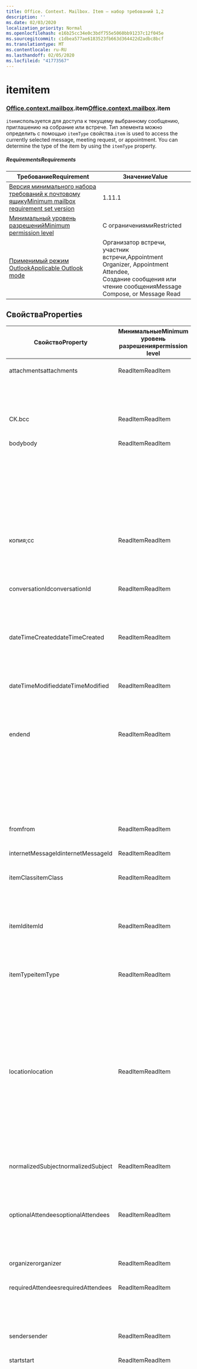 ```yaml
---
title: Office. Context. Mailbox. Item — набор требований 1,2
description: ''
ms.date: 02/03/2020
localization_priority: Normal
ms.openlocfilehash: e16b25cc34e0c3bdf755e5060bb91237c12f045e
ms.sourcegitcommit: c1dbea577ae6183523fb663d364422d2adbc8bcf
ms.translationtype: MT
ms.contentlocale: ru-RU
ms.lasthandoff: 02/05/2020
ms.locfileid: "41773567"
---
```

# <a name="item"></a><span data-ttu-id="7df71-102">item</span><span class="sxs-lookup"><span data-stu-id="7df71-102">item</span></span>

### <a name="officeofficemdcontextofficecontextmdmailboxofficecontextmailboxmditem"></a><span data-ttu-id="7df71-103">[Office](office.md)[.context](office.context.md)[.mailbox](office.context.mailbox.md).item</span><span class="sxs-lookup"><span data-stu-id="7df71-103">[Office](office.md)[.context](office.context.md)[.mailbox](office.context.mailbox.md).item</span></span>

<span data-ttu-id="7df71-p101">`item`используется для доступа к текущему выбранному сообщению, приглашению на собрание или встрече. Тип элемента можно определить с помощью `itemType` свойства.</span><span class="sxs-lookup"><span data-stu-id="7df71-p101">`item` is used to access the currently selected message, meeting request, or appointment. You can determine the type of the item by using the `itemType` property.</span></span>

##### <a name="requirements"></a><span data-ttu-id="7df71-106">Requirements</span><span class="sxs-lookup"><span data-stu-id="7df71-106">Requirements</span></span>

|<span data-ttu-id="7df71-107">Требование</span><span class="sxs-lookup"><span data-stu-id="7df71-107">Requirement</span></span>|<span data-ttu-id="7df71-108">Значение</span><span class="sxs-lookup"><span data-stu-id="7df71-108">Value</span></span>|
|---|---|
|[<span data-ttu-id="7df71-109">Версия минимального набора требований к почтовому ящику</span><span class="sxs-lookup"><span data-stu-id="7df71-109">Minimum mailbox requirement set version</span></span>](../../requirement-sets/outlook-api-requirement-sets.md)|<span data-ttu-id="7df71-110">1.1</span><span class="sxs-lookup"><span data-stu-id="7df71-110">1.1</span></span>|
|[<span data-ttu-id="7df71-111">Минимальный уровень разрешений</span><span class="sxs-lookup"><span data-stu-id="7df71-111">Minimum permission level</span></span>](/outlook/add-ins/understanding-outlook-add-in-permissions)|<span data-ttu-id="7df71-112">С ограничениями</span><span class="sxs-lookup"><span data-stu-id="7df71-112">Restricted</span></span>|
|[<span data-ttu-id="7df71-113">Применимый режим Outlook</span><span class="sxs-lookup"><span data-stu-id="7df71-113">Applicable Outlook mode</span></span>](/outlook/add-ins/#extension-points)|<span data-ttu-id="7df71-114">Организатор встречи, участник встречи,</span><span class="sxs-lookup"><span data-stu-id="7df71-114">Appointment Organizer, Appointment Attendee,</span></span><br><span data-ttu-id="7df71-115">Создание сообщения или чтение сообщения</span><span class="sxs-lookup"><span data-stu-id="7df71-115">Message Compose, or Message Read</span></span>|

## <a name="properties"></a><span data-ttu-id="7df71-116">Свойства</span><span class="sxs-lookup"><span data-stu-id="7df71-116">Properties</span></span>

| <span data-ttu-id="7df71-117">Свойство</span><span class="sxs-lookup"><span data-stu-id="7df71-117">Property</span></span> | <span data-ttu-id="7df71-118">Минимальные</span><span class="sxs-lookup"><span data-stu-id="7df71-118">Minimum</span></span><br><span data-ttu-id="7df71-119">уровень разрешения</span><span class="sxs-lookup"><span data-stu-id="7df71-119">permission level</span></span> | <span data-ttu-id="7df71-120">Сведения по режиму</span><span class="sxs-lookup"><span data-stu-id="7df71-120">Details by mode</span></span> | <span data-ttu-id="7df71-121">Тип возвращаемых данных</span><span class="sxs-lookup"><span data-stu-id="7df71-121">Return type</span></span> | <span data-ttu-id="7df71-122">Минимальные</span><span class="sxs-lookup"><span data-stu-id="7df71-122">Minimum</span></span><br><span data-ttu-id="7df71-123">набор требований</span><span class="sxs-lookup"><span data-stu-id="7df71-123">requirement set</span></span> |
|---|---|---|---|:---:|
| <span data-ttu-id="7df71-124">attachments</span><span class="sxs-lookup"><span data-stu-id="7df71-124">attachments</span></span> | <span data-ttu-id="7df71-125">ReadItem</span><span class="sxs-lookup"><span data-stu-id="7df71-125">ReadItem</span></span> | [<span data-ttu-id="7df71-126">Участник встречи</span><span class="sxs-lookup"><span data-stu-id="7df71-126">Appointment Attendee</span></span>](/javascript/api/outlook/office.appointmentread?view=outlook-js-1.2#attachments) | <span data-ttu-id="7df71-127">Array.<[AttachmentDetails](/javascript/api/outlook/office.attachmentdetails)></span><span class="sxs-lookup"><span data-stu-id="7df71-127">Array.<[AttachmentDetails](/javascript/api/outlook/office.attachmentdetails)></span></span> | [<span data-ttu-id="7df71-128">1.1</span><span class="sxs-lookup"><span data-stu-id="7df71-128">1.1</span></span>](../requirement-set-1.1/outlook-requirement-set-1.1.md) |
| | | [<span data-ttu-id="7df71-129">Прочитанное сообщение</span><span class="sxs-lookup"><span data-stu-id="7df71-129">Message Read</span></span>](/javascript/api/outlook/office.messageread?view=outlook-js-1.2#attachments) | <span data-ttu-id="7df71-130">Array.<[AttachmentDetails](/javascript/api/outlook/office.attachmentdetails)></span><span class="sxs-lookup"><span data-stu-id="7df71-130">Array.<[AttachmentDetails](/javascript/api/outlook/office.attachmentdetails)></span></span> | [<span data-ttu-id="7df71-131">1.1</span><span class="sxs-lookup"><span data-stu-id="7df71-131">1.1</span></span>](../requirement-set-1.1/outlook-requirement-set-1.1.md) |
| <span data-ttu-id="7df71-132">СК.</span><span class="sxs-lookup"><span data-stu-id="7df71-132">bcc</span></span> | <span data-ttu-id="7df71-133">ReadItem</span><span class="sxs-lookup"><span data-stu-id="7df71-133">ReadItem</span></span> | [<span data-ttu-id="7df71-134">Создание сообщения</span><span class="sxs-lookup"><span data-stu-id="7df71-134">Message Compose</span></span>](/javascript/api/outlook/office.messagecompose?view=outlook-js-1.2#bcc) | [<span data-ttu-id="7df71-135">Recipients</span><span class="sxs-lookup"><span data-stu-id="7df71-135">Recipients</span></span>](/javascript/api/outlook/office.recipients) | [<span data-ttu-id="7df71-136">1.1</span><span class="sxs-lookup"><span data-stu-id="7df71-136">1.1</span></span>](../requirement-set-1.1/outlook-requirement-set-1.1.md) |
| <span data-ttu-id="7df71-137">body</span><span class="sxs-lookup"><span data-stu-id="7df71-137">body</span></span> | <span data-ttu-id="7df71-138">ReadItem</span><span class="sxs-lookup"><span data-stu-id="7df71-138">ReadItem</span></span> | [<span data-ttu-id="7df71-139">Организатор встречи</span><span class="sxs-lookup"><span data-stu-id="7df71-139">Appointment Organizer</span></span>](/javascript/api/outlook/office.appointmentcompose?view=outlook-js-1.2#body) | [<span data-ttu-id="7df71-140">Body</span><span class="sxs-lookup"><span data-stu-id="7df71-140">Body</span></span>](/javascript/api/outlook/office.body) | [<span data-ttu-id="7df71-141">1.1</span><span class="sxs-lookup"><span data-stu-id="7df71-141">1.1</span></span>](../requirement-set-1.1/outlook-requirement-set-1.1.md) |
| | | [<span data-ttu-id="7df71-142">Участник встречи</span><span class="sxs-lookup"><span data-stu-id="7df71-142">Appointment Attendee</span></span>](/javascript/api/outlook/office.appointmentread?view=outlook-js-1.2#body) | [<span data-ttu-id="7df71-143">Body</span><span class="sxs-lookup"><span data-stu-id="7df71-143">Body</span></span>](/javascript/api/outlook/office.body) | [<span data-ttu-id="7df71-144">1.1</span><span class="sxs-lookup"><span data-stu-id="7df71-144">1.1</span></span>](../requirement-set-1.1/outlook-requirement-set-1.1.md) |
| | | [<span data-ttu-id="7df71-145">Создание сообщения</span><span class="sxs-lookup"><span data-stu-id="7df71-145">Message Compose</span></span>](/javascript/api/outlook/office.messagecompose?view=outlook-js-1.2#body) | [<span data-ttu-id="7df71-146">Body</span><span class="sxs-lookup"><span data-stu-id="7df71-146">Body</span></span>](/javascript/api/outlook/office.body) | [<span data-ttu-id="7df71-147">1.1</span><span class="sxs-lookup"><span data-stu-id="7df71-147">1.1</span></span>](../requirement-set-1.1/outlook-requirement-set-1.1.md) |
| | | [<span data-ttu-id="7df71-148">Прочитанное сообщение</span><span class="sxs-lookup"><span data-stu-id="7df71-148">Message Read</span></span>](/javascript/api/outlook/office.messageread?view=outlook-js-1.2#body) | [<span data-ttu-id="7df71-149">Body</span><span class="sxs-lookup"><span data-stu-id="7df71-149">Body</span></span>](/javascript/api/outlook/office.body) | [<span data-ttu-id="7df71-150">1.1</span><span class="sxs-lookup"><span data-stu-id="7df71-150">1.1</span></span>](../requirement-set-1.1/outlook-requirement-set-1.1.md) |
| <span data-ttu-id="7df71-151">копия;</span><span class="sxs-lookup"><span data-stu-id="7df71-151">cc</span></span> | <span data-ttu-id="7df71-152">ReadItem</span><span class="sxs-lookup"><span data-stu-id="7df71-152">ReadItem</span></span> | [<span data-ttu-id="7df71-153">Создание сообщения</span><span class="sxs-lookup"><span data-stu-id="7df71-153">Message Compose</span></span>](/javascript/api/outlook/office.messagecompose?view=outlook-js-1.2#cc) | [<span data-ttu-id="7df71-154">Recipients</span><span class="sxs-lookup"><span data-stu-id="7df71-154">Recipients</span></span>](/javascript/api/outlook/office.recipients) | [<span data-ttu-id="7df71-155">1.1</span><span class="sxs-lookup"><span data-stu-id="7df71-155">1.1</span></span>](../requirement-set-1.1/outlook-requirement-set-1.1.md) |
| | | [<span data-ttu-id="7df71-156">Прочитанное сообщение</span><span class="sxs-lookup"><span data-stu-id="7df71-156">Message Read</span></span>](/javascript/api/outlook/office.messageread?view=outlook-js-1.2#cc) | <span data-ttu-id="7df71-157">Массив. <[EmailAddressDetails](/javascript/api/outlook/office.emailaddressdetails)></span><span class="sxs-lookup"><span data-stu-id="7df71-157">Array.<[EmailAddressDetails](/javascript/api/outlook/office.emailaddressdetails)></span></span> | [<span data-ttu-id="7df71-158">1.1</span><span class="sxs-lookup"><span data-stu-id="7df71-158">1.1</span></span>](../requirement-set-1.1/outlook-requirement-set-1.1.md) |
| <span data-ttu-id="7df71-159">conversationId</span><span class="sxs-lookup"><span data-stu-id="7df71-159">conversationId</span></span> | <span data-ttu-id="7df71-160">ReadItem</span><span class="sxs-lookup"><span data-stu-id="7df71-160">ReadItem</span></span> | [<span data-ttu-id="7df71-161">Создание сообщения</span><span class="sxs-lookup"><span data-stu-id="7df71-161">Message Compose</span></span>](/javascript/api/outlook/office.messagecompose?view=outlook-js-1.2#conversationid) | <span data-ttu-id="7df71-162">Строка</span><span class="sxs-lookup"><span data-stu-id="7df71-162">String</span></span> | [<span data-ttu-id="7df71-163">1.1</span><span class="sxs-lookup"><span data-stu-id="7df71-163">1.1</span></span>](../requirement-set-1.1/outlook-requirement-set-1.1.md) |
| | | [<span data-ttu-id="7df71-164">Прочитанное сообщение</span><span class="sxs-lookup"><span data-stu-id="7df71-164">Message Read</span></span>](/javascript/api/outlook/office.messageread?view=outlook-js-1.2#conversationid) | <span data-ttu-id="7df71-165">Строка</span><span class="sxs-lookup"><span data-stu-id="7df71-165">String</span></span> | [<span data-ttu-id="7df71-166">1.1</span><span class="sxs-lookup"><span data-stu-id="7df71-166">1.1</span></span>](../requirement-set-1.1/outlook-requirement-set-1.1.md) |
| <span data-ttu-id="7df71-167">dateTimeCreated</span><span class="sxs-lookup"><span data-stu-id="7df71-167">dateTimeCreated</span></span> | <span data-ttu-id="7df71-168">ReadItem</span><span class="sxs-lookup"><span data-stu-id="7df71-168">ReadItem</span></span> | [<span data-ttu-id="7df71-169">Участник встречи</span><span class="sxs-lookup"><span data-stu-id="7df71-169">Appointment Attendee</span></span>](/javascript/api/outlook/office.appointmentread?view=outlook-js-1.2#datetimecreated) | <span data-ttu-id="7df71-170">Дата</span><span class="sxs-lookup"><span data-stu-id="7df71-170">Date</span></span> | [<span data-ttu-id="7df71-171">1.1</span><span class="sxs-lookup"><span data-stu-id="7df71-171">1.1</span></span>](../requirement-set-1.1/outlook-requirement-set-1.1.md) |
| | | [<span data-ttu-id="7df71-172">Прочитанное сообщение</span><span class="sxs-lookup"><span data-stu-id="7df71-172">Message Read</span></span>](/javascript/api/outlook/office.messageread?view=outlook-js-1.2#datetimecreated) | <span data-ttu-id="7df71-173">Дата</span><span class="sxs-lookup"><span data-stu-id="7df71-173">Date</span></span> | [<span data-ttu-id="7df71-174">1.1</span><span class="sxs-lookup"><span data-stu-id="7df71-174">1.1</span></span>](../requirement-set-1.1/outlook-requirement-set-1.1.md) |
| <span data-ttu-id="7df71-175">dateTimeModified</span><span class="sxs-lookup"><span data-stu-id="7df71-175">dateTimeModified</span></span> | <span data-ttu-id="7df71-176">ReadItem</span><span class="sxs-lookup"><span data-stu-id="7df71-176">ReadItem</span></span> | [<span data-ttu-id="7df71-177">Участник встречи</span><span class="sxs-lookup"><span data-stu-id="7df71-177">Appointment Attendee</span></span>](/javascript/api/outlook/office.appointmentread?view=outlook-js-1.2#datetimemodified) | <span data-ttu-id="7df71-178">Дата</span><span class="sxs-lookup"><span data-stu-id="7df71-178">Date</span></span> | [<span data-ttu-id="7df71-179">1.1</span><span class="sxs-lookup"><span data-stu-id="7df71-179">1.1</span></span>](../requirement-set-1.1/outlook-requirement-set-1.1.md) |
| | | [<span data-ttu-id="7df71-180">Прочитанное сообщение</span><span class="sxs-lookup"><span data-stu-id="7df71-180">Message Read</span></span>](/javascript/api/outlook/office.messageread?view=outlook-js-1.2#datetimemodified) | <span data-ttu-id="7df71-181">Дата</span><span class="sxs-lookup"><span data-stu-id="7df71-181">Date</span></span> | [<span data-ttu-id="7df71-182">1.1</span><span class="sxs-lookup"><span data-stu-id="7df71-182">1.1</span></span>](../requirement-set-1.1/outlook-requirement-set-1.1.md) |
| <span data-ttu-id="7df71-183">end</span><span class="sxs-lookup"><span data-stu-id="7df71-183">end</span></span> | <span data-ttu-id="7df71-184">ReadItem</span><span class="sxs-lookup"><span data-stu-id="7df71-184">ReadItem</span></span> | [<span data-ttu-id="7df71-185">Организатор встречи</span><span class="sxs-lookup"><span data-stu-id="7df71-185">Appointment Organizer</span></span>](/javascript/api/outlook/office.appointmentcompose?view=outlook-js-1.2#end) | [<span data-ttu-id="7df71-186">Time</span><span class="sxs-lookup"><span data-stu-id="7df71-186">Time</span></span>](/javascript/api/outlook/office.time) | [<span data-ttu-id="7df71-187">1.1</span><span class="sxs-lookup"><span data-stu-id="7df71-187">1.1</span></span>](../requirement-set-1.1/outlook-requirement-set-1.1.md) |
| | | [<span data-ttu-id="7df71-188">Участник встречи</span><span class="sxs-lookup"><span data-stu-id="7df71-188">Appointment Attendee</span></span>](/javascript/api/outlook/office.appointmentread?view=outlook-js-1.2#end) | <span data-ttu-id="7df71-189">Дата</span><span class="sxs-lookup"><span data-stu-id="7df71-189">Date</span></span> | [<span data-ttu-id="7df71-190">1.1</span><span class="sxs-lookup"><span data-stu-id="7df71-190">1.1</span></span>](../requirement-set-1.1/outlook-requirement-set-1.1.md) |
| | | [<span data-ttu-id="7df71-191">Прочитанное сообщение</span><span class="sxs-lookup"><span data-stu-id="7df71-191">Message Read</span></span>](/javascript/api/outlook/office.messageread?view=outlook-js-1.2#end)<br><span data-ttu-id="7df71-192">(Приглашение на собрание)</span><span class="sxs-lookup"><span data-stu-id="7df71-192">(Meeting Request)</span></span> | <span data-ttu-id="7df71-193">Дата</span><span class="sxs-lookup"><span data-stu-id="7df71-193">Date</span></span> | [<span data-ttu-id="7df71-194">1.1</span><span class="sxs-lookup"><span data-stu-id="7df71-194">1.1</span></span>](../requirement-set-1.1/outlook-requirement-set-1.1.md) |
| <span data-ttu-id="7df71-195">from</span><span class="sxs-lookup"><span data-stu-id="7df71-195">from</span></span> | <span data-ttu-id="7df71-196">ReadItem</span><span class="sxs-lookup"><span data-stu-id="7df71-196">ReadItem</span></span> | [<span data-ttu-id="7df71-197">Прочитанное сообщение</span><span class="sxs-lookup"><span data-stu-id="7df71-197">Message Read</span></span>](/javascript/api/outlook/office.messageread?view=outlook-js-1.2#from) | [<span data-ttu-id="7df71-198">EmailAddressDetails</span><span class="sxs-lookup"><span data-stu-id="7df71-198">EmailAddressDetails</span></span>](/javascript/api/outlook/office.emailaddressdetails) | [<span data-ttu-id="7df71-199">1.1</span><span class="sxs-lookup"><span data-stu-id="7df71-199">1.1</span></span>](../requirement-set-1.1/outlook-requirement-set-1.1.md) |
| <span data-ttu-id="7df71-200">internetMessageId</span><span class="sxs-lookup"><span data-stu-id="7df71-200">internetMessageId</span></span> | <span data-ttu-id="7df71-201">ReadItem</span><span class="sxs-lookup"><span data-stu-id="7df71-201">ReadItem</span></span> | [<span data-ttu-id="7df71-202">Прочитанное сообщение</span><span class="sxs-lookup"><span data-stu-id="7df71-202">Message Read</span></span>](/javascript/api/outlook/office.messageread?view=outlook-js-1.2#internetmessageid) | <span data-ttu-id="7df71-203">Строка</span><span class="sxs-lookup"><span data-stu-id="7df71-203">String</span></span> | [<span data-ttu-id="7df71-204">1.1</span><span class="sxs-lookup"><span data-stu-id="7df71-204">1.1</span></span>](../requirement-set-1.1/outlook-requirement-set-1.1.md) |
| <span data-ttu-id="7df71-205">itemClass</span><span class="sxs-lookup"><span data-stu-id="7df71-205">itemClass</span></span> | <span data-ttu-id="7df71-206">ReadItem</span><span class="sxs-lookup"><span data-stu-id="7df71-206">ReadItem</span></span> | [<span data-ttu-id="7df71-207">Участник встречи</span><span class="sxs-lookup"><span data-stu-id="7df71-207">Appointment Attendee</span></span>](/javascript/api/outlook/office.appointmentread?view=outlook-js-1.2#itemclass) | <span data-ttu-id="7df71-208">Строка</span><span class="sxs-lookup"><span data-stu-id="7df71-208">String</span></span> | [<span data-ttu-id="7df71-209">1.1</span><span class="sxs-lookup"><span data-stu-id="7df71-209">1.1</span></span>](../requirement-set-1.1/outlook-requirement-set-1.1.md) |
| | | [<span data-ttu-id="7df71-210">Прочитанное сообщение</span><span class="sxs-lookup"><span data-stu-id="7df71-210">Message Read</span></span>](/javascript/api/outlook/office.messageread?view=outlook-js-1.2#itemclass) | <span data-ttu-id="7df71-211">Строка</span><span class="sxs-lookup"><span data-stu-id="7df71-211">String</span></span> | [<span data-ttu-id="7df71-212">1.1</span><span class="sxs-lookup"><span data-stu-id="7df71-212">1.1</span></span>](../requirement-set-1.1/outlook-requirement-set-1.1.md) |
| <span data-ttu-id="7df71-213">itemId</span><span class="sxs-lookup"><span data-stu-id="7df71-213">itemId</span></span> | <span data-ttu-id="7df71-214">ReadItem</span><span class="sxs-lookup"><span data-stu-id="7df71-214">ReadItem</span></span> | [<span data-ttu-id="7df71-215">Участник встречи</span><span class="sxs-lookup"><span data-stu-id="7df71-215">Appointment Attendee</span></span>](/javascript/api/outlook/office.appointmentread?view=outlook-js-1.2#itemid) | <span data-ttu-id="7df71-216">Строка</span><span class="sxs-lookup"><span data-stu-id="7df71-216">String</span></span> | [<span data-ttu-id="7df71-217">1.1</span><span class="sxs-lookup"><span data-stu-id="7df71-217">1.1</span></span>](../requirement-set-1.1/outlook-requirement-set-1.1.md) |
| | | [<span data-ttu-id="7df71-218">Прочитанное сообщение</span><span class="sxs-lookup"><span data-stu-id="7df71-218">Message Read</span></span>](/javascript/api/outlook/office.messageread?view=outlook-js-1.2#itemid) | <span data-ttu-id="7df71-219">Строка</span><span class="sxs-lookup"><span data-stu-id="7df71-219">String</span></span> | [<span data-ttu-id="7df71-220">1.1</span><span class="sxs-lookup"><span data-stu-id="7df71-220">1.1</span></span>](../requirement-set-1.1/outlook-requirement-set-1.1.md) |
| <span data-ttu-id="7df71-221">itemType</span><span class="sxs-lookup"><span data-stu-id="7df71-221">itemType</span></span> | <span data-ttu-id="7df71-222">ReadItem</span><span class="sxs-lookup"><span data-stu-id="7df71-222">ReadItem</span></span> | [<span data-ttu-id="7df71-223">Организатор встречи</span><span class="sxs-lookup"><span data-stu-id="7df71-223">Appointment Organizer</span></span>](/javascript/api/outlook/office.appointmentcompose?view=outlook-js-1.2#itemtype) | [<span data-ttu-id="7df71-224">MailboxEnums. ItemType</span><span class="sxs-lookup"><span data-stu-id="7df71-224">MailboxEnums.ItemType</span></span>](/javascript/api/outlook/office.mailboxenums.itemtype) | [<span data-ttu-id="7df71-225">1.1</span><span class="sxs-lookup"><span data-stu-id="7df71-225">1.1</span></span>](../requirement-set-1.1/outlook-requirement-set-1.1.md) |
| | | [<span data-ttu-id="7df71-226">Участник встречи</span><span class="sxs-lookup"><span data-stu-id="7df71-226">Appointment Attendee</span></span>](/javascript/api/outlook/office.appointmentread?view=outlook-js-1.2#itemtype) | [<span data-ttu-id="7df71-227">MailboxEnums. ItemType</span><span class="sxs-lookup"><span data-stu-id="7df71-227">MailboxEnums.ItemType</span></span>](/javascript/api/outlook/office.mailboxenums.itemtype) | [<span data-ttu-id="7df71-228">1.1</span><span class="sxs-lookup"><span data-stu-id="7df71-228">1.1</span></span>](../requirement-set-1.1/outlook-requirement-set-1.1.md) |
| | | [<span data-ttu-id="7df71-229">Создание сообщения</span><span class="sxs-lookup"><span data-stu-id="7df71-229">Message Compose</span></span>](/javascript/api/outlook/office.messagecompose?view=outlook-js-1.2#itemtype) | [<span data-ttu-id="7df71-230">MailboxEnums. ItemType</span><span class="sxs-lookup"><span data-stu-id="7df71-230">MailboxEnums.ItemType</span></span>](/javascript/api/outlook/office.mailboxenums.itemtype) | [<span data-ttu-id="7df71-231">1.1</span><span class="sxs-lookup"><span data-stu-id="7df71-231">1.1</span></span>](../requirement-set-1.1/outlook-requirement-set-1.1.md) |
| | | [<span data-ttu-id="7df71-232">Прочитанное сообщение</span><span class="sxs-lookup"><span data-stu-id="7df71-232">Message Read</span></span>](/javascript/api/outlook/office.messageread?view=outlook-js-1.2#itemtype) | [<span data-ttu-id="7df71-233">MailboxEnums. ItemType</span><span class="sxs-lookup"><span data-stu-id="7df71-233">MailboxEnums.ItemType</span></span>](/javascript/api/outlook/office.mailboxenums.itemtype) | [<span data-ttu-id="7df71-234">1.1</span><span class="sxs-lookup"><span data-stu-id="7df71-234">1.1</span></span>](../requirement-set-1.1/outlook-requirement-set-1.1.md) |
| <span data-ttu-id="7df71-235">location</span><span class="sxs-lookup"><span data-stu-id="7df71-235">location</span></span> | <span data-ttu-id="7df71-236">ReadItem</span><span class="sxs-lookup"><span data-stu-id="7df71-236">ReadItem</span></span> | [<span data-ttu-id="7df71-237">Организатор встречи</span><span class="sxs-lookup"><span data-stu-id="7df71-237">Appointment Organizer</span></span>](/javascript/api/outlook/office.appointmentcompose?view=outlook-js-1.2#location) | [<span data-ttu-id="7df71-238">Location</span><span class="sxs-lookup"><span data-stu-id="7df71-238">Location</span></span>](/javascript/api/outlook/office.location) | [<span data-ttu-id="7df71-239">1.1</span><span class="sxs-lookup"><span data-stu-id="7df71-239">1.1</span></span>](../requirement-set-1.1/outlook-requirement-set-1.1.md) |
| | | [<span data-ttu-id="7df71-240">Участник встречи</span><span class="sxs-lookup"><span data-stu-id="7df71-240">Appointment Attendee</span></span>](/javascript/api/outlook/office.appointmentread?view=outlook-js-1.2#location) | <span data-ttu-id="7df71-241">Строка</span><span class="sxs-lookup"><span data-stu-id="7df71-241">String</span></span> | [<span data-ttu-id="7df71-242">1.1</span><span class="sxs-lookup"><span data-stu-id="7df71-242">1.1</span></span>](../requirement-set-1.1/outlook-requirement-set-1.1.md) |
| | | [<span data-ttu-id="7df71-243">Прочитанное сообщение</span><span class="sxs-lookup"><span data-stu-id="7df71-243">Message Read</span></span>](/javascript/api/outlook/office.messageread?view=outlook-js-1.2#location)<br><span data-ttu-id="7df71-244">(Приглашение на собрание)</span><span class="sxs-lookup"><span data-stu-id="7df71-244">(Meeting Request)</span></span> | <span data-ttu-id="7df71-245">Строка</span><span class="sxs-lookup"><span data-stu-id="7df71-245">String</span></span> | [<span data-ttu-id="7df71-246">1.1</span><span class="sxs-lookup"><span data-stu-id="7df71-246">1.1</span></span>](../requirement-set-1.1/outlook-requirement-set-1.1.md) |
| <span data-ttu-id="7df71-247">normalizedSubject</span><span class="sxs-lookup"><span data-stu-id="7df71-247">normalizedSubject</span></span> | <span data-ttu-id="7df71-248">ReadItem</span><span class="sxs-lookup"><span data-stu-id="7df71-248">ReadItem</span></span> | [<span data-ttu-id="7df71-249">Участник встречи</span><span class="sxs-lookup"><span data-stu-id="7df71-249">Appointment Attendee</span></span>](/javascript/api/outlook/office.appointmentread?view=outlook-js-1.2#normalizedsubject) | <span data-ttu-id="7df71-250">Строка</span><span class="sxs-lookup"><span data-stu-id="7df71-250">String</span></span> | [<span data-ttu-id="7df71-251">1.1</span><span class="sxs-lookup"><span data-stu-id="7df71-251">1.1</span></span>](../requirement-set-1.1/outlook-requirement-set-1.1.md) |
| | | [<span data-ttu-id="7df71-252">Прочитанное сообщение</span><span class="sxs-lookup"><span data-stu-id="7df71-252">Message Read</span></span>](/javascript/api/outlook/office.messageread?view=outlook-js-1.2#normalizedsubject) | <span data-ttu-id="7df71-253">Строка</span><span class="sxs-lookup"><span data-stu-id="7df71-253">String</span></span> | [<span data-ttu-id="7df71-254">1.1</span><span class="sxs-lookup"><span data-stu-id="7df71-254">1.1</span></span>](../requirement-set-1.1/outlook-requirement-set-1.1.md) |
| <span data-ttu-id="7df71-255">optionalAttendees</span><span class="sxs-lookup"><span data-stu-id="7df71-255">optionalAttendees</span></span> | <span data-ttu-id="7df71-256">ReadItem</span><span class="sxs-lookup"><span data-stu-id="7df71-256">ReadItem</span></span> | [<span data-ttu-id="7df71-257">Организатор встречи</span><span class="sxs-lookup"><span data-stu-id="7df71-257">Appointment Organizer</span></span>](/javascript/api/outlook/office.appointmentcompose?view=outlook-js-1.2#optionalattendees) | [<span data-ttu-id="7df71-258">Recipients</span><span class="sxs-lookup"><span data-stu-id="7df71-258">Recipients</span></span>](/javascript/api/outlook/office.recipients) | [<span data-ttu-id="7df71-259">1.1</span><span class="sxs-lookup"><span data-stu-id="7df71-259">1.1</span></span>](../requirement-set-1.1/outlook-requirement-set-1.1.md) |
| | | [<span data-ttu-id="7df71-260">Участник встречи</span><span class="sxs-lookup"><span data-stu-id="7df71-260">Appointment Attendee</span></span>](/javascript/api/outlook/office.appointmentread?view=outlook-js-1.2#optionalattendees) | <span data-ttu-id="7df71-261">Массив. <[EmailAddressDetails](/javascript/api/outlook/office.emailaddressdetails)></span><span class="sxs-lookup"><span data-stu-id="7df71-261">Array.<[EmailAddressDetails](/javascript/api/outlook/office.emailaddressdetails)></span></span> | [<span data-ttu-id="7df71-262">1.1</span><span class="sxs-lookup"><span data-stu-id="7df71-262">1.1</span></span>](../requirement-set-1.1/outlook-requirement-set-1.1.md) |
| <span data-ttu-id="7df71-263">organizer</span><span class="sxs-lookup"><span data-stu-id="7df71-263">organizer</span></span> | <span data-ttu-id="7df71-264">ReadItem</span><span class="sxs-lookup"><span data-stu-id="7df71-264">ReadItem</span></span> | [<span data-ttu-id="7df71-265">Участник встречи</span><span class="sxs-lookup"><span data-stu-id="7df71-265">Appointment Attendee</span></span>](/javascript/api/outlook/office.appointmentread?view=outlook-js-1.2#organizer) | [<span data-ttu-id="7df71-266">EmailAddressDetails</span><span class="sxs-lookup"><span data-stu-id="7df71-266">EmailAddressDetails</span></span>](/javascript/api/outlook/office.emailaddressdetails) | [<span data-ttu-id="7df71-267">1.1</span><span class="sxs-lookup"><span data-stu-id="7df71-267">1.1</span></span>](../requirement-set-1.1/outlook-requirement-set-1.1.md) |
| <span data-ttu-id="7df71-268">requiredAttendees</span><span class="sxs-lookup"><span data-stu-id="7df71-268">requiredAttendees</span></span> | <span data-ttu-id="7df71-269">ReadItem</span><span class="sxs-lookup"><span data-stu-id="7df71-269">ReadItem</span></span> | [<span data-ttu-id="7df71-270">Организатор встречи</span><span class="sxs-lookup"><span data-stu-id="7df71-270">Appointment Organizer</span></span>](/javascript/api/outlook/office.appointmentcompose?view=outlook-js-1.2#requiredattendees) | [<span data-ttu-id="7df71-271">Recipients</span><span class="sxs-lookup"><span data-stu-id="7df71-271">Recipients</span></span>](/javascript/api/outlook/office.recipients) | [<span data-ttu-id="7df71-272">1.1</span><span class="sxs-lookup"><span data-stu-id="7df71-272">1.1</span></span>](../requirement-set-1.1/outlook-requirement-set-1.1.md) |
| | | [<span data-ttu-id="7df71-273">Участник встречи</span><span class="sxs-lookup"><span data-stu-id="7df71-273">Appointment Attendee</span></span>](/javascript/api/outlook/office.appointmentread?view=outlook-js-1.2#requiredattendees) | <span data-ttu-id="7df71-274">Массив. <[EmailAddressDetails](/javascript/api/outlook/office.emailaddressdetails)></span><span class="sxs-lookup"><span data-stu-id="7df71-274">Array.<[EmailAddressDetails](/javascript/api/outlook/office.emailaddressdetails)></span></span> | [<span data-ttu-id="7df71-275">1.1</span><span class="sxs-lookup"><span data-stu-id="7df71-275">1.1</span></span>](../requirement-set-1.1/outlook-requirement-set-1.1.md) |
| <span data-ttu-id="7df71-276">sender</span><span class="sxs-lookup"><span data-stu-id="7df71-276">sender</span></span> | <span data-ttu-id="7df71-277">ReadItem</span><span class="sxs-lookup"><span data-stu-id="7df71-277">ReadItem</span></span> | [<span data-ttu-id="7df71-278">Прочитанное сообщение</span><span class="sxs-lookup"><span data-stu-id="7df71-278">Message Read</span></span>](/javascript/api/outlook/office.messageread?view=outlook-js-1.2#sender) | [<span data-ttu-id="7df71-279">EmailAddressDetails</span><span class="sxs-lookup"><span data-stu-id="7df71-279">EmailAddressDetails</span></span>](/javascript/api/outlook/office.emailaddressdetails) | [<span data-ttu-id="7df71-280">1.1</span><span class="sxs-lookup"><span data-stu-id="7df71-280">1.1</span></span>](../requirement-set-1.1/outlook-requirement-set-1.1.md) |
| <span data-ttu-id="7df71-281">start</span><span class="sxs-lookup"><span data-stu-id="7df71-281">start</span></span> | <span data-ttu-id="7df71-282">ReadItem</span><span class="sxs-lookup"><span data-stu-id="7df71-282">ReadItem</span></span> | [<span data-ttu-id="7df71-283">Организатор встречи</span><span class="sxs-lookup"><span data-stu-id="7df71-283">Appointment Organizer</span></span>](/javascript/api/outlook/office.appointmentcompose?view=outlook-js-1.2#start) | [<span data-ttu-id="7df71-284">Time</span><span class="sxs-lookup"><span data-stu-id="7df71-284">Time</span></span>](/javascript/api/outlook/office.time) | [<span data-ttu-id="7df71-285">1.1</span><span class="sxs-lookup"><span data-stu-id="7df71-285">1.1</span></span>](../requirement-set-1.1/outlook-requirement-set-1.1.md) |
| | | [<span data-ttu-id="7df71-286">Участник встречи</span><span class="sxs-lookup"><span data-stu-id="7df71-286">Appointment Attendee</span></span>](/javascript/api/outlook/office.appointmentread?view=outlook-js-1.2#start) | <span data-ttu-id="7df71-287">Дата</span><span class="sxs-lookup"><span data-stu-id="7df71-287">Date</span></span> | [<span data-ttu-id="7df71-288">1.1</span><span class="sxs-lookup"><span data-stu-id="7df71-288">1.1</span></span>](../requirement-set-1.1/outlook-requirement-set-1.1.md) |
| | | [<span data-ttu-id="7df71-289">Прочитанное сообщение</span><span class="sxs-lookup"><span data-stu-id="7df71-289">Message Read</span></span>](/javascript/api/outlook/office.messageread?view=outlook-js-1.2#start)<br><span data-ttu-id="7df71-290">(Приглашение на собрание)</span><span class="sxs-lookup"><span data-stu-id="7df71-290">(Meeting Request)</span></span> | <span data-ttu-id="7df71-291">Дата</span><span class="sxs-lookup"><span data-stu-id="7df71-291">Date</span></span> | [<span data-ttu-id="7df71-292">1.1</span><span class="sxs-lookup"><span data-stu-id="7df71-292">1.1</span></span>](../requirement-set-1.1/outlook-requirement-set-1.1.md) |
| <span data-ttu-id="7df71-293">subject</span><span class="sxs-lookup"><span data-stu-id="7df71-293">subject</span></span> | <span data-ttu-id="7df71-294">ReadItem</span><span class="sxs-lookup"><span data-stu-id="7df71-294">ReadItem</span></span> | [<span data-ttu-id="7df71-295">Организатор встречи</span><span class="sxs-lookup"><span data-stu-id="7df71-295">Appointment Organizer</span></span>](/javascript/api/outlook/office.appointmentcompose?view=outlook-js-1.2#subject) | [<span data-ttu-id="7df71-296">Subject</span><span class="sxs-lookup"><span data-stu-id="7df71-296">Subject</span></span>](/javascript/api/outlook/office.subject) | [<span data-ttu-id="7df71-297">1.1</span><span class="sxs-lookup"><span data-stu-id="7df71-297">1.1</span></span>](../requirement-set-1.1/outlook-requirement-set-1.1.md) |
| | | [<span data-ttu-id="7df71-298">Участник встречи</span><span class="sxs-lookup"><span data-stu-id="7df71-298">Appointment Attendee</span></span>](/javascript/api/outlook/office.appointmentread?view=outlook-js-1.2#subject) | <span data-ttu-id="7df71-299">Строка</span><span class="sxs-lookup"><span data-stu-id="7df71-299">String</span></span> | [<span data-ttu-id="7df71-300">1.1</span><span class="sxs-lookup"><span data-stu-id="7df71-300">1.1</span></span>](../requirement-set-1.1/outlook-requirement-set-1.1.md) |
| | | [<span data-ttu-id="7df71-301">Создание сообщения</span><span class="sxs-lookup"><span data-stu-id="7df71-301">Message Compose</span></span>](/javascript/api/outlook/office.messagecompose?view=outlook-js-1.2#subject) | [<span data-ttu-id="7df71-302">Subject</span><span class="sxs-lookup"><span data-stu-id="7df71-302">Subject</span></span>](/javascript/api/outlook/office.subject) | [<span data-ttu-id="7df71-303">1.1</span><span class="sxs-lookup"><span data-stu-id="7df71-303">1.1</span></span>](../requirement-set-1.1/outlook-requirement-set-1.1.md) |
| | | [<span data-ttu-id="7df71-304">Прочитанное сообщение</span><span class="sxs-lookup"><span data-stu-id="7df71-304">Message Read</span></span>](/javascript/api/outlook/office.messageread?view=outlook-js-1.2#subject) | <span data-ttu-id="7df71-305">Строка</span><span class="sxs-lookup"><span data-stu-id="7df71-305">String</span></span> | [<span data-ttu-id="7df71-306">1.1</span><span class="sxs-lookup"><span data-stu-id="7df71-306">1.1</span></span>](../requirement-set-1.1/outlook-requirement-set-1.1.md) |
| <span data-ttu-id="7df71-307">to</span><span class="sxs-lookup"><span data-stu-id="7df71-307">to</span></span> | <span data-ttu-id="7df71-308">ReadItem</span><span class="sxs-lookup"><span data-stu-id="7df71-308">ReadItem</span></span> | [<span data-ttu-id="7df71-309">Создание сообщения</span><span class="sxs-lookup"><span data-stu-id="7df71-309">Message Compose</span></span>](/javascript/api/outlook/office.messagecompose?view=outlook-js-1.2#to) | [<span data-ttu-id="7df71-310">Recipients</span><span class="sxs-lookup"><span data-stu-id="7df71-310">Recipients</span></span>](/javascript/api/outlook/office.recipients) | [<span data-ttu-id="7df71-311">1.1</span><span class="sxs-lookup"><span data-stu-id="7df71-311">1.1</span></span>](../requirement-set-1.1/outlook-requirement-set-1.1.md) |
| | | [<span data-ttu-id="7df71-312">Прочитанное сообщение</span><span class="sxs-lookup"><span data-stu-id="7df71-312">Message Read</span></span>](/javascript/api/outlook/office.messageread?view=outlook-js-1.2#to) | <span data-ttu-id="7df71-313">Массив. <[EmailAddressDetails](/javascript/api/outlook/office.emailaddressdetails)></span><span class="sxs-lookup"><span data-stu-id="7df71-313">Array.<[EmailAddressDetails](/javascript/api/outlook/office.emailaddressdetails)></span></span> | [<span data-ttu-id="7df71-314">1.1</span><span class="sxs-lookup"><span data-stu-id="7df71-314">1.1</span></span>](../requirement-set-1.1/outlook-requirement-set-1.1.md) |

## <a name="methods"></a><span data-ttu-id="7df71-315">Методы</span><span class="sxs-lookup"><span data-stu-id="7df71-315">Methods</span></span>

| <span data-ttu-id="7df71-316">Метод</span><span class="sxs-lookup"><span data-stu-id="7df71-316">Method</span></span> | <span data-ttu-id="7df71-317">Минимальные</span><span class="sxs-lookup"><span data-stu-id="7df71-317">Minimum</span></span><br><span data-ttu-id="7df71-318">уровень разрешения</span><span class="sxs-lookup"><span data-stu-id="7df71-318">permission level</span></span> | <span data-ttu-id="7df71-319">Сведения по режиму</span><span class="sxs-lookup"><span data-stu-id="7df71-319">Details by mode</span></span> | <span data-ttu-id="7df71-320">Минимальные</span><span class="sxs-lookup"><span data-stu-id="7df71-320">Minimum</span></span><br><span data-ttu-id="7df71-321">набор требований</span><span class="sxs-lookup"><span data-stu-id="7df71-321">requirement set</span></span> |
|---|---|---|:---:|
| <span data-ttu-id="7df71-322">addFileAttachmentAsync</span><span class="sxs-lookup"><span data-stu-id="7df71-322">addFileAttachmentAsync</span></span> | <span data-ttu-id="7df71-323">ReadWriteItem</span><span class="sxs-lookup"><span data-stu-id="7df71-323">ReadWriteItem</span></span> | [<span data-ttu-id="7df71-324">Организатор встречи</span><span class="sxs-lookup"><span data-stu-id="7df71-324">Appointment Organizer</span></span>](/javascript/api/outlook/office.appointmentcompose?view=outlook-js-1.2#addfileattachmentasync-uri--attachmentname--options--callback-) | [<span data-ttu-id="7df71-325">1.1</span><span class="sxs-lookup"><span data-stu-id="7df71-325">1.1</span></span>](../requirement-set-1.1/outlook-requirement-set-1.1.md) |
| | | [<span data-ttu-id="7df71-326">Создание сообщения</span><span class="sxs-lookup"><span data-stu-id="7df71-326">Message Compose</span></span>](/javascript/api/outlook/office.messagecompose?view=outlook-js-1.2#addfileattachmentasync-uri--attachmentname--options--callback-) | [<span data-ttu-id="7df71-327">1.1</span><span class="sxs-lookup"><span data-stu-id="7df71-327">1.1</span></span>](../requirement-set-1.1/outlook-requirement-set-1.1.md) |
| <span data-ttu-id="7df71-328">addItemAttachmentAsync</span><span class="sxs-lookup"><span data-stu-id="7df71-328">addItemAttachmentAsync</span></span> | <span data-ttu-id="7df71-329">ReadWriteItem</span><span class="sxs-lookup"><span data-stu-id="7df71-329">ReadWriteItem</span></span> | [<span data-ttu-id="7df71-330">Организатор встречи</span><span class="sxs-lookup"><span data-stu-id="7df71-330">Appointment Organizer</span></span>](/javascript/api/outlook/office.appointmentcompose?view=outlook-js-1.2#additemattachmentasync-itemid--attachmentname--options--callback-) | [<span data-ttu-id="7df71-331">1.1</span><span class="sxs-lookup"><span data-stu-id="7df71-331">1.1</span></span>](../requirement-set-1.1/outlook-requirement-set-1.1.md) |
| | | [<span data-ttu-id="7df71-332">Создание сообщения</span><span class="sxs-lookup"><span data-stu-id="7df71-332">Message Compose</span></span>](/javascript/api/outlook/office.messagecompose?view=outlook-js-1.2#additemattachmentasync-itemid--attachmentname--options--callback-) | [<span data-ttu-id="7df71-333">1.1</span><span class="sxs-lookup"><span data-stu-id="7df71-333">1.1</span></span>](../requirement-set-1.1/outlook-requirement-set-1.1.md) |
| <span data-ttu-id="7df71-334">displayReplyAllForm</span><span class="sxs-lookup"><span data-stu-id="7df71-334">displayReplyAllForm</span></span> | <span data-ttu-id="7df71-335">ReadItem</span><span class="sxs-lookup"><span data-stu-id="7df71-335">ReadItem</span></span> | [<span data-ttu-id="7df71-336">Участник встречи</span><span class="sxs-lookup"><span data-stu-id="7df71-336">Appointment Attendee</span></span>](/javascript/api/outlook/office.appointmentread?view=outlook-js-1.2#displayreplyallform-formdata--callback-) | [<span data-ttu-id="7df71-337">1.1</span><span class="sxs-lookup"><span data-stu-id="7df71-337">1.1</span></span>](../requirement-set-1.1/outlook-requirement-set-1.1.md) |
| | | [<span data-ttu-id="7df71-338">Прочитанное сообщение</span><span class="sxs-lookup"><span data-stu-id="7df71-338">Message Read</span></span>](/javascript/api/outlook/office.messageread?view=outlook-js-1.2#displayreplyallform-formdata--callback-) | [<span data-ttu-id="7df71-339">1.1</span><span class="sxs-lookup"><span data-stu-id="7df71-339">1.1</span></span>](../requirement-set-1.1/outlook-requirement-set-1.1.md) |
| <span data-ttu-id="7df71-340">displayReplyForm</span><span class="sxs-lookup"><span data-stu-id="7df71-340">displayReplyForm</span></span> | <span data-ttu-id="7df71-341">ReadItem</span><span class="sxs-lookup"><span data-stu-id="7df71-341">ReadItem</span></span> | [<span data-ttu-id="7df71-342">Участник встречи</span><span class="sxs-lookup"><span data-stu-id="7df71-342">Appointment Attendee</span></span>](/javascript/api/outlook/office.appointmentread?view=outlook-js-1.2#displayreplyform-formdata--callback-) | [<span data-ttu-id="7df71-343">1.1</span><span class="sxs-lookup"><span data-stu-id="7df71-343">1.1</span></span>](../requirement-set-1.1/outlook-requirement-set-1.1.md) |
| | | [<span data-ttu-id="7df71-344">Прочитанное сообщение</span><span class="sxs-lookup"><span data-stu-id="7df71-344">Message Read</span></span>](/javascript/api/outlook/office.messageread?view=outlook-js-1.2#displayreplyform-formdata--callback-) | [<span data-ttu-id="7df71-345">1.1</span><span class="sxs-lookup"><span data-stu-id="7df71-345">1.1</span></span>](../requirement-set-1.1/outlook-requirement-set-1.1.md) |
| <span data-ttu-id="7df71-346">getEntities</span><span class="sxs-lookup"><span data-stu-id="7df71-346">getEntities</span></span> | <span data-ttu-id="7df71-347">ReadItem</span><span class="sxs-lookup"><span data-stu-id="7df71-347">ReadItem</span></span> | [<span data-ttu-id="7df71-348">Участник встречи</span><span class="sxs-lookup"><span data-stu-id="7df71-348">Appointment Attendee</span></span>](/javascript/api/outlook/office.appointmentread?view=outlook-js-1.2#getentities--) | [<span data-ttu-id="7df71-349">1.1</span><span class="sxs-lookup"><span data-stu-id="7df71-349">1.1</span></span>](../requirement-set-1.1/outlook-requirement-set-1.1.md) |
| | | [<span data-ttu-id="7df71-350">Прочитанное сообщение</span><span class="sxs-lookup"><span data-stu-id="7df71-350">Message Read</span></span>](/javascript/api/outlook/office.messageread?view=outlook-js-1.2#getentities--) | [<span data-ttu-id="7df71-351">1.1</span><span class="sxs-lookup"><span data-stu-id="7df71-351">1.1</span></span>](../requirement-set-1.1/outlook-requirement-set-1.1.md) |
| <span data-ttu-id="7df71-352">getEntitiesByType</span><span class="sxs-lookup"><span data-stu-id="7df71-352">getEntitiesByType</span></span> | <span data-ttu-id="7df71-353">Restricted</span><span class="sxs-lookup"><span data-stu-id="7df71-353">Restricted</span></span> | [<span data-ttu-id="7df71-354">Участник встречи</span><span class="sxs-lookup"><span data-stu-id="7df71-354">Appointment Attendee</span></span>](/javascript/api/outlook/office.appointmentread?view=outlook-js-1.2#getentitiesbytype-entitytype-) | [<span data-ttu-id="7df71-355">1.1</span><span class="sxs-lookup"><span data-stu-id="7df71-355">1.1</span></span>](../requirement-set-1.1/outlook-requirement-set-1.1.md) |
| | | [<span data-ttu-id="7df71-356">Прочитанное сообщение</span><span class="sxs-lookup"><span data-stu-id="7df71-356">Message Read</span></span>](/javascript/api/outlook/office.messageread?view=outlook-js-1.2#getentitiesbytype-entitytype-) | [<span data-ttu-id="7df71-357">1.1</span><span class="sxs-lookup"><span data-stu-id="7df71-357">1.1</span></span>](../requirement-set-1.1/outlook-requirement-set-1.1.md) |
| <span data-ttu-id="7df71-358">getFilteredEntitiesByName</span><span class="sxs-lookup"><span data-stu-id="7df71-358">getFilteredEntitiesByName</span></span> | <span data-ttu-id="7df71-359">ReadItem</span><span class="sxs-lookup"><span data-stu-id="7df71-359">ReadItem</span></span> | [<span data-ttu-id="7df71-360">Участник встречи</span><span class="sxs-lookup"><span data-stu-id="7df71-360">Appointment Attendee</span></span>](/javascript/api/outlook/office.appointmentread?view=outlook-js-1.2#getfilteredentitiesbyname-name-) | [<span data-ttu-id="7df71-361">1.1</span><span class="sxs-lookup"><span data-stu-id="7df71-361">1.1</span></span>](../requirement-set-1.1/outlook-requirement-set-1.1.md) |
| | | [<span data-ttu-id="7df71-362">Прочитанное сообщение</span><span class="sxs-lookup"><span data-stu-id="7df71-362">Message Read</span></span>](/javascript/api/outlook/office.messageread?view=outlook-js-1.2#getfilteredentitiesbyname-name-) | [<span data-ttu-id="7df71-363">1.1</span><span class="sxs-lookup"><span data-stu-id="7df71-363">1.1</span></span>](../requirement-set-1.1/outlook-requirement-set-1.1.md) |
| <span data-ttu-id="7df71-364">getRegExMatches</span><span class="sxs-lookup"><span data-stu-id="7df71-364">getRegExMatches</span></span> | <span data-ttu-id="7df71-365">ReadItem</span><span class="sxs-lookup"><span data-stu-id="7df71-365">ReadItem</span></span> | [<span data-ttu-id="7df71-366">Участник встречи</span><span class="sxs-lookup"><span data-stu-id="7df71-366">Appointment Attendee</span></span>](/javascript/api/outlook/office.appointmentread?view=outlook-js-1.2#getregexmatches--) | [<span data-ttu-id="7df71-367">1.1</span><span class="sxs-lookup"><span data-stu-id="7df71-367">1.1</span></span>](../requirement-set-1.1/outlook-requirement-set-1.1.md) |
| | | [<span data-ttu-id="7df71-368">Прочитанное сообщение</span><span class="sxs-lookup"><span data-stu-id="7df71-368">Message Read</span></span>](/javascript/api/outlook/office.messageread?view=outlook-js-1.2#getregexmatches--) | [<span data-ttu-id="7df71-369">1.1</span><span class="sxs-lookup"><span data-stu-id="7df71-369">1.1</span></span>](../requirement-set-1.1/outlook-requirement-set-1.1.md) |
| <span data-ttu-id="7df71-370">getRegExMatchesByName</span><span class="sxs-lookup"><span data-stu-id="7df71-370">getRegExMatchesByName</span></span> | <span data-ttu-id="7df71-371">ReadItem</span><span class="sxs-lookup"><span data-stu-id="7df71-371">ReadItem</span></span> | [<span data-ttu-id="7df71-372">Участник встречи</span><span class="sxs-lookup"><span data-stu-id="7df71-372">Appointment Attendee</span></span>](/javascript/api/outlook/office.appointmentread?view=outlook-js-1.2#getregexmatchesbyname-name-) | [<span data-ttu-id="7df71-373">1.1</span><span class="sxs-lookup"><span data-stu-id="7df71-373">1.1</span></span>](../requirement-set-1.1/outlook-requirement-set-1.1.md) |
| | | [<span data-ttu-id="7df71-374">Прочитанное сообщение</span><span class="sxs-lookup"><span data-stu-id="7df71-374">Message Read</span></span>](/javascript/api/outlook/office.messageread?view=outlook-js-1.2#getregexmatchesbyname-name-) | [<span data-ttu-id="7df71-375">1.1</span><span class="sxs-lookup"><span data-stu-id="7df71-375">1.1</span></span>](../requirement-set-1.1/outlook-requirement-set-1.1.md) |
| <span data-ttu-id="7df71-376">getSelectedDataAsync</span><span class="sxs-lookup"><span data-stu-id="7df71-376">getSelectedDataAsync</span></span> | <span data-ttu-id="7df71-377">ReadItem</span><span class="sxs-lookup"><span data-stu-id="7df71-377">ReadItem</span></span> | [<span data-ttu-id="7df71-378">Организатор встречи</span><span class="sxs-lookup"><span data-stu-id="7df71-378">Appointment Organizer</span></span>](/javascript/api/outlook/office.appointmentcompose?view=outlook-js-1.2#getselecteddataasync-coerciontype--options--callback-) | [<span data-ttu-id="7df71-379">1.2</span><span class="sxs-lookup"><span data-stu-id="7df71-379">1.2</span></span>](../requirement-set-1.2/outlook-requirement-set-1.2.md) |
| | | [<span data-ttu-id="7df71-380">Создание сообщения</span><span class="sxs-lookup"><span data-stu-id="7df71-380">Message Compose</span></span>](/javascript/api/outlook/office.messagecompose?view=outlook-js-1.2#getselecteddataasync-coerciontype--options--callback-) | [<span data-ttu-id="7df71-381">1.2</span><span class="sxs-lookup"><span data-stu-id="7df71-381">1.2</span></span>](../requirement-set-1.2/outlook-requirement-set-1.2.md) |
| <span data-ttu-id="7df71-382">loadCustomPropertiesAsync</span><span class="sxs-lookup"><span data-stu-id="7df71-382">loadCustomPropertiesAsync</span></span> | <span data-ttu-id="7df71-383">ReadItem</span><span class="sxs-lookup"><span data-stu-id="7df71-383">ReadItem</span></span> | [<span data-ttu-id="7df71-384">Организатор встречи</span><span class="sxs-lookup"><span data-stu-id="7df71-384">Appointment Organizer</span></span>](/javascript/api/outlook/office.appointmentcompose?view=outlook-js-1.2#loadcustompropertiesasync-callback--usercontext-) | [<span data-ttu-id="7df71-385">1.1</span><span class="sxs-lookup"><span data-stu-id="7df71-385">1.1</span></span>](../requirement-set-1.1/outlook-requirement-set-1.1.md) |
| | | [<span data-ttu-id="7df71-386">Участник встречи</span><span class="sxs-lookup"><span data-stu-id="7df71-386">Appointment Attendee</span></span>](/javascript/api/outlook/office.appointmentread?view=outlook-js-1.2#loadcustompropertiesasync-callback--usercontext-) | [<span data-ttu-id="7df71-387">1.1</span><span class="sxs-lookup"><span data-stu-id="7df71-387">1.1</span></span>](../requirement-set-1.1/outlook-requirement-set-1.1.md) |
| | | [<span data-ttu-id="7df71-388">Создание сообщения</span><span class="sxs-lookup"><span data-stu-id="7df71-388">Message Compose</span></span>](/javascript/api/outlook/office.messagecompose?view=outlook-js-1.2#loadcustompropertiesasync-callback--usercontext-) | [<span data-ttu-id="7df71-389">1.1</span><span class="sxs-lookup"><span data-stu-id="7df71-389">1.1</span></span>](../requirement-set-1.1/outlook-requirement-set-1.1.md) |
| | | [<span data-ttu-id="7df71-390">Прочитанное сообщение</span><span class="sxs-lookup"><span data-stu-id="7df71-390">Message Read</span></span>](/javascript/api/outlook/office.messageread?view=outlook-js-1.2#loadcustompropertiesasync-callback--usercontext-) | [<span data-ttu-id="7df71-391">1.1</span><span class="sxs-lookup"><span data-stu-id="7df71-391">1.1</span></span>](../requirement-set-1.1/outlook-requirement-set-1.1.md) |
| <span data-ttu-id="7df71-392">removeAttachmentAsync</span><span class="sxs-lookup"><span data-stu-id="7df71-392">removeAttachmentAsync</span></span> | <span data-ttu-id="7df71-393">ReadWriteItem</span><span class="sxs-lookup"><span data-stu-id="7df71-393">ReadWriteItem</span></span> | [<span data-ttu-id="7df71-394">Организатор встречи</span><span class="sxs-lookup"><span data-stu-id="7df71-394">Appointment Organizer</span></span>](/javascript/api/outlook/office.appointmentcompose?view=outlook-js-1.2#removeattachmentasync-attachmentid--options--callback-) | [<span data-ttu-id="7df71-395">1.1</span><span class="sxs-lookup"><span data-stu-id="7df71-395">1.1</span></span>](../requirement-set-1.1/outlook-requirement-set-1.1.md) |
|  |  | [<span data-ttu-id="7df71-396">Создание сообщения</span><span class="sxs-lookup"><span data-stu-id="7df71-396">Message Compose</span></span>](/javascript/api/outlook/office.messagecompose?view=outlook-js-1.2#removeattachmentasync-attachmentid--options--callback-) | [<span data-ttu-id="7df71-397">1.1</span><span class="sxs-lookup"><span data-stu-id="7df71-397">1.1</span></span>](../requirement-set-1.1/outlook-requirement-set-1.1.md) |
| <span data-ttu-id="7df71-398">setSelectedDataAsync</span><span class="sxs-lookup"><span data-stu-id="7df71-398">setSelectedDataAsync</span></span> | <span data-ttu-id="7df71-399">ReadWriteItem</span><span class="sxs-lookup"><span data-stu-id="7df71-399">ReadWriteItem</span></span> | [<span data-ttu-id="7df71-400">Организатор встречи</span><span class="sxs-lookup"><span data-stu-id="7df71-400">Appointment Organizer</span></span>](/javascript/api/outlook/office.appointmentcompose?view=outlook-js-1.2#setselecteddataasync-data--options--callback-) | [<span data-ttu-id="7df71-401">1.2</span><span class="sxs-lookup"><span data-stu-id="7df71-401">1.2</span></span>](../requirement-set-1.2/outlook-requirement-set-1.2.md) |
| | | [<span data-ttu-id="7df71-402">Создание сообщения</span><span class="sxs-lookup"><span data-stu-id="7df71-402">Message Compose</span></span>](/javascript/api/outlook/office.messagecompose?view=outlook-js-1.2#setselecteddataasync-data--options--callback-) | [<span data-ttu-id="7df71-403">1.2</span><span class="sxs-lookup"><span data-stu-id="7df71-403">1.2</span></span>](../requirement-set-1.2/outlook-requirement-set-1.2.md) |

## <a name="example"></a><span data-ttu-id="7df71-404">Пример</span><span class="sxs-lookup"><span data-stu-id="7df71-404">Example</span></span>

<span data-ttu-id="7df71-405">В примере кода JavaScript, приведенном ниже, показано, как получить доступ к свойству `subject` текущего элемента в Outlook.</span><span class="sxs-lookup"><span data-stu-id="7df71-405">The following JavaScript code example shows how to access the `subject` property of the current item in Outlook.</span></span>

```js
// The initialize function is required for all apps.
Office.initialize = function () {
  // Checks for the DOM to load using the jQuery ready function.
  $(document).ready(function () {
    // After the DOM is loaded, app-specific code can run.
    var item = Office.context.mailbox.item;
    var subject = item.subject;
    // Continue with processing the subject of the current item,
    // which can be a message or appointment.
  });
};
```

